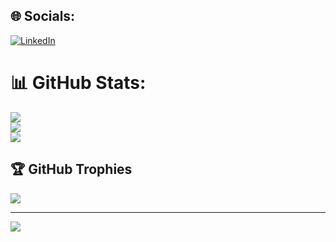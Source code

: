 


## 🌐 Socials:
[![LinkedIn](https://img.shields.io/badge/LinkedIn-%230077B5.svg?logo=linkedin&logoColor=white)](https://www.linkedin.com/in/jiminryu/) 

# 📊 GitHub Stats:
![](https://github-readme-stats.vercel.app/api?username=jiminryuu&theme=dark&hide_border=false&include_all_commits=false&count_private=false)<br/>
![](https://github-readme-streak-stats.herokuapp.com/?user=jiminryuu&theme=dark&hide_border=false)<br/>
![](https://github-readme-stats.vercel.app/api/top-langs/?username=jiminryuu&theme=dark&hide_border=false&include_all_commits=false&count_private=false&layout=compact)

## 🏆 GitHub Trophies
![](https://github-profile-trophy.vercel.app/?username=jiminryuu&theme=buddhism&no-frame=false&no-bg=true&margin-w=4)

---
[![](https://visitcount.itsvg.in/api?id=jiminryuu&icon=0&color=4)](https://visitcount.itsvg.in)

